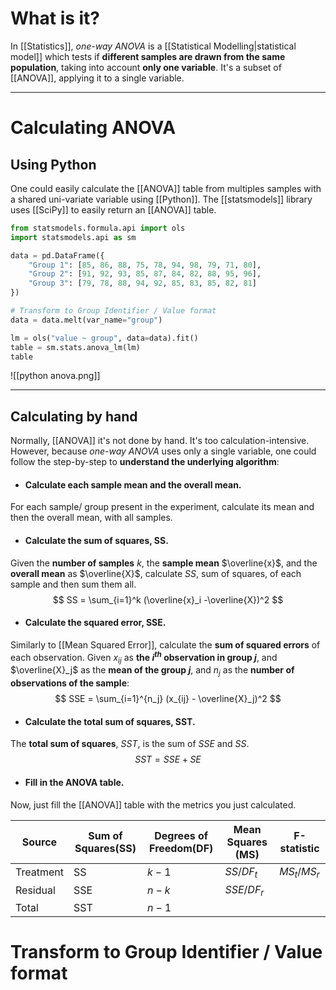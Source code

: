 # What is it?

In [[Statistics]], *one-way ANOVA* is a [[Statistical Modelling|statistical model]] which tests if **different samples are drawn from the same population**, taking into account **only one variable**. It's a subset of [[ANOVA]], applying it to a single variable.
___
# Calculating ANOVA

## Using Python

One could easily calculate the [[ANOVA]] table from multiples samples with a shared uni-variate variable using [[Python]]. The [[statsmodels]] library uses [[SciPy]] to easily return an [[ANOVA]] table.

```python
from statsmodels.formula.api import ols
import statsmodels.api as sm

data = pd.DataFrame({
	"Group 1": [85, 86, 88, 75, 78, 94, 98, 79, 71, 80],
	"Group 2": [91, 92, 93, 85, 87, 84, 82, 88, 95, 96],
	"Group 3": [79, 78, 88, 94, 92, 85, 83, 85, 82, 81]
})

# Transform to Group Identifier / Value format
data = data.melt(var_name="group") 

lm = ols("value ~ group", data=data).fit()
table = sm.stats.anova_lm(lm)
table
```

![[python anova.png]]
___
## Calculating by hand

Normally, [[ANOVA]] it's not done by hand. It's too calculation-intensive. However, because *one-way ANOVA* uses only a single variable, one could follow the step-by-step to **understand the underlying algorithm**:

- #### Calculate each sample mean and the overall mean.
For each sample/ group present in the experiment, calculate its mean and then the overall mean, with all samples.

- #### Calculate the sum of squares, SS.
Given the **number of samples** $k$, the **sample mean** $\overline{x}$, and the **overall mean** as $\overline{X}$, calculate *SS*, sum of squares, of each sample and then sum them all. 
$$
SS = \sum_{i=1}^k (\overline{x}_i -\overline{X})^2
$$
- #### Calculate the squared error, SSE.
Similarly to [[Mean Squared Error]], calculate the **sum of squared errors** of each observation. Given $x_{ij}$ as **the $i^{th}$ observation in group $j$**, and $\overline{X}_j$ as the **mean of the group $j$**, and $n_j$ as the **number of observations of the sample**:
$$
SSE = \sum_{i=1}^{n_j} (x_{ij} - \overline{X}_j)^2
$$
- #### Calculate the total sum of squares, SST.
The **total sum of squares**, *SST*, is the sum of *SSE* and *SS*.
$$SST = SSE + SE$$
- #### Fill in the ANOVA table.
Now, just fill the [[ANOVA]] table with the metrics you just calculated.

| Source    | Sum of Squares(SS) | Degrees of Freedom(DF) | Mean Squares (MS) | F-statistic   |
| --------- | ------------------ | ---------------------- | ----------------- | ------------- |
| Treatment | SS                 | $k-1$                  | $SS / DF_t$       | $MS_t / MS_r$ |
| Residual  | SSE                | $n-k$                  | $SSE / DF_r$      |               |
| Total     | SST                | $n-1$                  |                   |               |
# Transform to Group Identifier / Value format